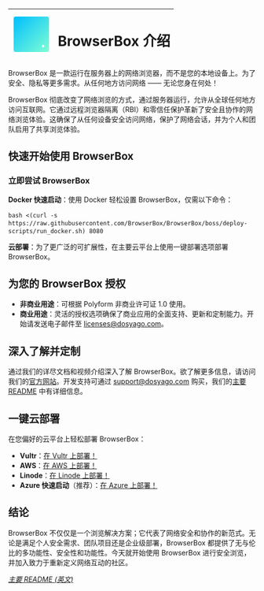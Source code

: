 | <img style="width:80px; height:80px;" src="https://raw.githubusercontent.com/BrowserBox/BrowserBox/boss/docs/icon.svg" alt="BrowserBox Logo 2023"> | <h1>BrowserBox 介绍</h1> |
|------|------|

BrowserBox 是一款运行在服务器上的网络浏览器，而不是您的本地设备上。为了安全、隐私等更多需求。从任何地方访问网络 —— 无论您身在何处！

BrowserBox 彻底改变了网络浏览的方式，通过服务器运行，允许从全球任何地方访问互联网。它通过远程浏览器隔离（RBI）和零信任保护革新了安全且协作的网络浏览体验。这确保了从任何设备安全访问网络，保护了网络会话，并为个人和团队启用了共享浏览体验。

## 快速开始使用 BrowserBox

### 立即尝试 BrowserBox

**Docker 快速启动**：使用 Docker 轻松设置 BrowserBox，仅需以下命令：

```console
bash <(curl -s https://raw.githubusercontent.com/BrowserBox/BrowserBox/boss/deploy-scripts/run_docker.sh) 8080
```

**云部署**：为了更广泛的可扩展性，在主要云平台上使用一键部署选项部署 BrowserBox。

## 为您的 BrowserBox 授权

- **非商业用途**：可根据 Polyform 非商业许可证 1.0 使用。
- **商业用途**：灵活的授权选项确保了商业应用的全面支持、更新和定制能力。开始请发送电子邮件至 licenses@dosyago.com。

## 深入了解并定制

通过我们的详尽文档和视频介绍深入了解 BrowserBox。欲了解更多信息，请访问我们的[官方网站](https://dosyago.com)。开发支持可通过 support@dosyago.com 购买，我们的[主要 README](https://github.com/BrowserBox/BrowserBox) 中有详细信息。

## 一键云部署

在您偏好的云平台上轻松部署 BrowserBox：

- **Vultr**：[在 Vultr 上部署！](https://my.vultr.com/deploy?marketplace_app=browserbox&marketplace_vendor_username=DOSYAGO&_gl=1*66yk24*_ga*NDY0MTUzODIzLjE2OTM0Nzg4MDA.*_ga_K6536FHN4D*MTcwNTM3NzY0NS40NC4xLjE3MDUzNzgyMzMuMjguMC4w)
- **AWS**：[在 AWS 上部署！](https://us-east-1.console.aws.amazon.com/cloudformation/home#/stacks/quickcreate?stackName=My-BrowserBox&templateURL=https://dosyago-external.s3.us-west-1.amazonaws.com/cloud-formation-template.yaml)
- **Linode**：[在 Linode 上部署！](https://cloud.linode.com/linodes/create?type=StackScripts&subtype=Community&stackScriptID=1279678)
- **Azure 快速启动**（推荐）：[在 Azure 上部署！](https://portal.azure.com/#create/Microsoft.Template/uri/https%3A%2F%2Fraw.githubusercontent.com%2FAzure%2Fazure-quickstart-templates%2Fmaster%2Fapplication-workloads%2Fdosyago%2Fbrowserbox%2Fazuredeploy.json/createUIDefinitionUri/https%3A%2F%2Fraw.githubusercontent.com%2FAzure%2Fazure-quickstart-templates%2Fmaster%2Fapplication-workloads%2Fdosyago%2Fbrowserbox%2FcreateUiDefinition.json)

## 结论

BrowserBox 不仅仅是一个浏览解决方案；它代表了网络安全和协作的新范式。无论是满足个人安全需求、团队项目还是企业级部署，BrowserBox 都提供了无与伦比的多功能性、安全性和功能性。今天就开始使用 BrowserBox 进行安全浏览，并加入致力于重新定义网络互动的社区。

*[主要 README (英文)](https://github.com/BrowserBox/BrowserBox?tab=readme-ov-file#browserbox-)*

